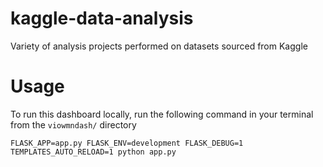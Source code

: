 # kaggle-data-analysis

Variety of analysis projects performed on datasets sourced from Kaggle

# Usage

To run this dashboard locally, run the following command in your terminal from the `viowmndash/` directory

`FLASK_APP=app.py FLASK_ENV=development FLASK_DEBUG=1 TEMPLATES_AUTO_RELOAD=1 python app.py`
